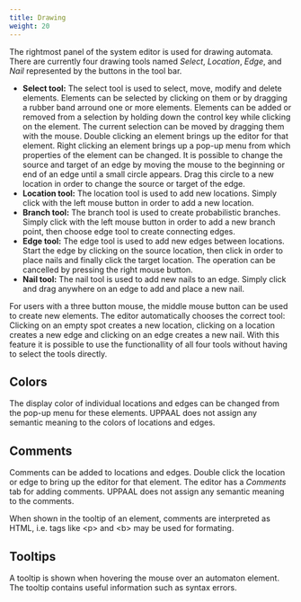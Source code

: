 ```yaml
---
title: Drawing
weight: 20
---
```


The rightmost panel of the system editor is used for drawing automata. There are currently four drawing tools named _Select_, _Location_, _Edge_, and _Nail_ represented by the buttons in the tool bar.

*   **Select tool:** The select tool is used to select, move, modify and delete elements. Elements can be selected by clicking on them or by dragging a rubber band arround one or more elements. Elements can be added or removed from a selection by holding down the control key while clicking on the element. The current selection can be moved by dragging them with the mouse. Double clicking an element brings up the editor for that element. Right clicking an element brings up a pop-up menu from which properties of the element can be changed. It is possible to change the source and target of an edge by moving the mouse to the beginning or end of an edge until a small circle appears. Drag this circle to a new location in order to change the source or target of the edge.
*   **Location tool:** The location tool is used to add new locations. Simply click with the left mouse button in order to add a new location.
*   **Branch tool:** The branch tool is used to create probabilistic branches. Simply click with the left mouse button in order to add a new branch point, then choose edge tool to create connecting edges.
*   **Edge tool:** The edge tool is used to add new edges between locations. Start the edge by clicking on the source location, then click in order to place nails and finally click the target location. The operation can be cancelled by pressing the right mouse button.
*   **Nail tool:** The nail tool is used to add new nails to an edge. Simply click and drag anywhere on an edge to add and place a new nail.

For users with a three button mouse, the middle mouse button can be used to create new elements. The editor automatically chooses the correct tool: Clicking on an empty spot creates a new location, clicking on a location creates a new edge and clicking on an edge creates a new nail. With this feature it is possible to use the functionallity of all four tools without having to select the tools directly.

## Colors

The display color of individual locations and edges can be changed from the pop-up menu for these elements. UPPAAL does not assign any semantic meaning to the colors of locations and edges.

## Comments

Comments can be added to locations and edges. Double click the location or edge to bring up the editor for that element. The editor has a _Comments_ tab for adding comments. UPPAAL does not assign any semantic meaning to the comments.

When shown in the tooltip of an element, comments are interpreted as HTML, i.e. tags like &lt;p> and &lt;b> may be used for formating.

## Tooltips

A tooltip is shown when hovering the mouse over an automaton element. The tooltip contains useful information such as syntax errors.